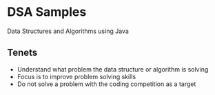 # DSA Samples

Data Structures and Algorithms using Java

## Tenets

* Understand what problem the data structure or algorithm is solving
* Focus is to improve problem solving skills
* Do not solve a problem with the coding competition as a target
